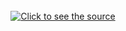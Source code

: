 <div align="center">
	<br>
    	<a href="https://github.com/Neelanjan-chakraborty/Neelanjan-chakraborty/blob/4a302d9fb79bcd86c03cec0b727b5c06715cf399/Header.svg">
			<img src="https://github.com/Neelanjan-chakraborty/Neelanjan-chakraborty/blob/9f6abfb77ad1c603040ef5f9f099bb3e760c6cfe/Copy%20of%20pol.gif" alt="Click to see the source">
	</a>
	<br>
	</div>
